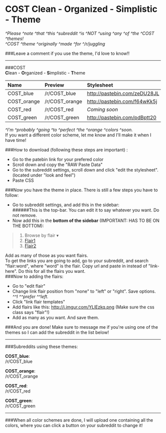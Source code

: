 COST
**C**lean - **O**rganized - **S**implistic - **T**heme  
====

*^Please ^note ^that ^this ^subreddit ^is ^NOT ^using ^any ^of ^the ^COST ^themes!*  
*^COST ^theme ^originally ^made ^for ^/r/juggling*  
  
###Leave a comment if you use the theme, I'd love to know!!  
  
*****  

###COST  
**C**lean - **O**rganized - **S**implistic - **T**heme  
  
| Name   | Preview   | Stylesheet     | Image preview |
|:-----------|:------------|:-------------|:-------------|
|COST_blue|/r/COST_blue| http://pastebin.com/zeDU28JL | http://i.imgur.com/LkSGecc.png |
|COST_orange  |/r/COST_orange|http://pastebin.com/f64wKk5j | http://i.imgur.com/OsFZnz5.png |
|COST_red       |/r/COST_red|*Coming soon*  | *Coming soon* |
|COST_green|/r/COST_green|http://pastebin.com/pdBptt20 | *Coming soon* |
  
*^I'm ^probably ^going ^to ^perfect ^the ^orange ^colors ^soon.*  
If you want a different color scheme, let me know and I'll make it when I have time!
  
###How to download (following these steps are important) :  
* Go to the patebin link for your prefered color
* Scroll down and copy the "RAW Paste Data"
* Go to the subreddit settings, scroll down and click "edit the stylesheet". (located under "look and feel")  
* Paste CSS  
  
###Now you have the theme in place. There is still a few steps you have to follow:  
* Go to subreddit settings, and add this in the sidebar:  
    ######This is the top-bar. You can edit it to say whatever you want. Do not remove.  
* Now add this in the **bottom of the sidebar** (IMPORTANT: HAS TO BE ON THE BOTTOM):  
> 1. Browse by flair ▾  
> 2. [Flair1](link-here)  
> 3. [Flair2](link-here)  

Add as many of those as you want flairs.  
To get the links you are going to add, go to your subreddit, and search "flair:word", where "word" is the flair. Copy url and paste in instead of "link-here". Do this for all the flairs you want.  
###Now to adding the flairs:  
* Go to "edit flair"
* Change link flair position from "none" to "left" or "right". Save options. *^^I ^^prefer ^^left.*
* Click "link flair templates"  
* Add flairs like this: http://i.imgur.com/YLlEzkq.png (Make sure the css class says "flair"!)  
* Add as many as you want. And save them.  
  
###And you are done! Make sure to message me if you're using one of the themes so I can add the subreddit in the list below!  
  
*****  
  
###Subreddits using these themes:  
  
**COST_blue**:  
/r/COST_blue  
  
**COST_orange**:  
/r/COST_orange  
  
**COST_red**:  
/r/COST_red  
  
**COST_green**:  
/r/COST_green  
  
*****  
  
###When all color schemes are done, I will upload one containing all the colors, where you can click a button on your subreddit to change it!
